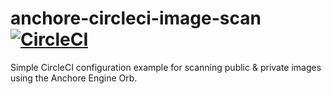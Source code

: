 # anchore-circleci-image-scan [![CircleCI](https://circleci.com/gh/Btodhunter/anchore-circleci-image-scan.svg?style=svg)](https://circleci.com/gh/Btodhunter/anchore-circleci-image-scan)

Simple CircleCI configuration example for scanning public & private images using the Anchore Engine Orb.
